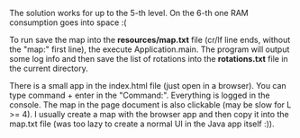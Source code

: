 The solution works for up to the 5-th level.
On the 6-th one RAM consumption goes into space :(

To run save the map into the __resources/map.txt__ file
(cr/lf line ends, without the "map:" first line), the execute Application.main.
The program will output some log info and then save the list of rotations
into the __rotations.txt__ file in the current directory.

There is a small app in the index.html file (just open in a browser).
You can type command + enter in the "Command:".
Everything is logged in the console. The map in the page document is also clickable
(may be slow for L >= 4). I usually create a map with the browser app and then copy it into
the map.txt file (was too lazy to create a normal UI in the Java app itself :)).

